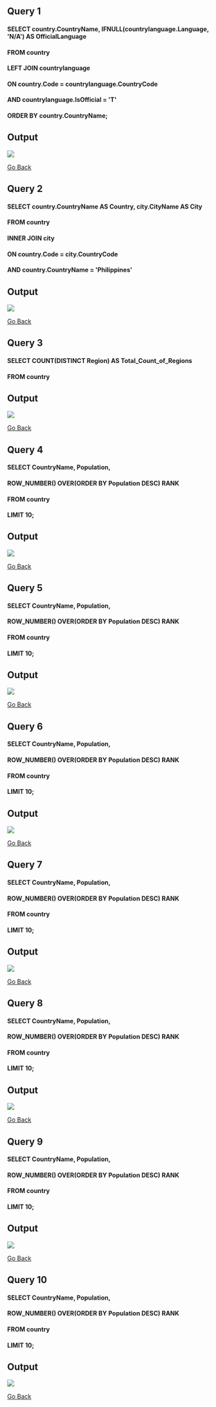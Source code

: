 
## Query 1

#### SELECT country.CountryName, IFNULL(countrylanguage.Language, 'N/A') AS OfficialLanguage
#### FROM country
#### LEFT JOIN countrylanguage
#### ON country.Code = countrylanguage.CountryCode
#### AND countrylanguage.IsOfficial = 'T'
#### ORDER BY country.CountryName;

## Output

![](/images/query1.png)


[Go Back](/README.md/#Query-1)


## Query 2

#### SELECT country.CountryName AS Country, city.CityName AS City
#### FROM country
#### INNER JOIN city
#### ON country.Code = city.CountryCode
#### AND country.CountryName = 'Philippines'

## Output

![](/images/query2.png)

[Go Back](/README.md/#Query-2)

## Query 3

#### SELECT COUNT(DISTINCT Region) AS Total_Count_of_Regions
#### FROM country

## Output

![](/images/query3.png)

[Go Back](/README.md/#Query-3)

## Query 4

#### SELECT CountryName, Population,
#### ROW_NUMBER() OVER(ORDER BY Population DESC) RANK
#### FROM country
#### LIMIT 10;

## Output

![](/images/query4.png)

[Go Back](/README.md/#Query-4)

## Query 5

#### SELECT CountryName, Population,
#### ROW_NUMBER() OVER(ORDER BY Population DESC) RANK
#### FROM country
#### LIMIT 10;

## Output

![](/images/query5.png)

[Go Back](/README.md/#Query-5)


## Query 6

#### SELECT CountryName, Population,
#### ROW_NUMBER() OVER(ORDER BY Population DESC) RANK
#### FROM country
#### LIMIT 10;

## Output

![](/images/query6.png)

[Go Back](/README.md/#Query-6)

## Query 7

#### SELECT CountryName, Population,
#### ROW_NUMBER() OVER(ORDER BY Population DESC) RANK
#### FROM country
#### LIMIT 10;

## Output

![](/images/query7.png)

[Go Back](/README.md/#Query-7)

## Query 8

#### SELECT CountryName, Population,
#### ROW_NUMBER() OVER(ORDER BY Population DESC) RANK
#### FROM country
#### LIMIT 10;

## Output

![](/images/query8.png)

[Go Back](/README.md/#Query-8)

## Query 9

#### SELECT CountryName, Population,
#### ROW_NUMBER() OVER(ORDER BY Population DESC) RANK
#### FROM country
#### LIMIT 10;

## Output

![](/images/query9.png)

[Go Back](/README.md/#Query-9)

## Query 10

#### SELECT CountryName, Population,
#### ROW_NUMBER() OVER(ORDER BY Population DESC) RANK
#### FROM country
#### LIMIT 10;

## Output

![](/images/query10.png)

[Go Back](/README.md/#Query-10)
